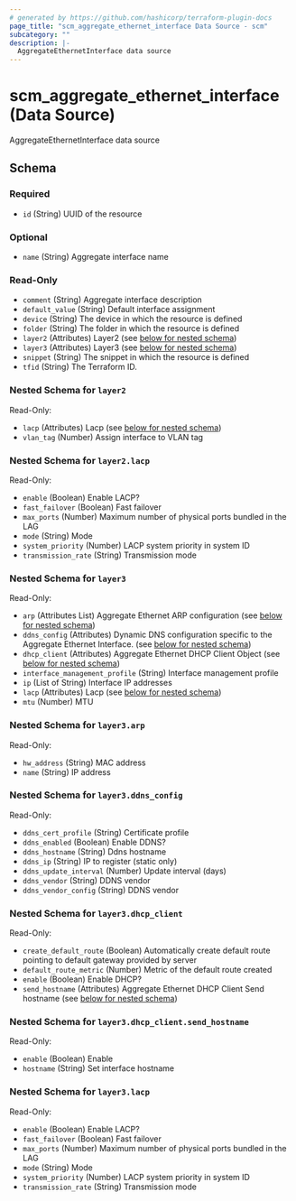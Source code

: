 ```yaml
---
# generated by https://github.com/hashicorp/terraform-plugin-docs
page_title: "scm_aggregate_ethernet_interface Data Source - scm"
subcategory: ""
description: |-
  AggregateEthernetInterface data source
---
```


# scm_aggregate_ethernet_interface (Data Source)

AggregateEthernetInterface data source



<!-- schema generated by tfplugindocs -->
## Schema

### Required

- `id` (String) UUID of the resource

### Optional

- `name` (String) Aggregate interface name

### Read-Only

- `comment` (String) Aggregate interface description
- `default_value` (String) Default interface assignment
- `device` (String) The device in which the resource is defined
- `folder` (String) The folder in which the resource is defined
- `layer2` (Attributes) Layer2 (see [below for nested schema](#nestedatt--layer2))
- `layer3` (Attributes) Layer3 (see [below for nested schema](#nestedatt--layer3))
- `snippet` (String) The snippet in which the resource is defined
- `tfid` (String) The Terraform ID.

<a id="nestedatt--layer2"></a>
### Nested Schema for `layer2`

Read-Only:

- `lacp` (Attributes) Lacp (see [below for nested schema](#nestedatt--layer2--lacp))
- `vlan_tag` (Number) Assign interface to VLAN tag

<a id="nestedatt--layer2--lacp"></a>
### Nested Schema for `layer2.lacp`

Read-Only:

- `enable` (Boolean) Enable LACP?
- `fast_failover` (Boolean) Fast failover
- `max_ports` (Number) Maximum number of physical ports bundled in the LAG
- `mode` (String) Mode
- `system_priority` (Number) LACP system priority in system ID
- `transmission_rate` (String) Transmission mode



<a id="nestedatt--layer3"></a>
### Nested Schema for `layer3`

Read-Only:

- `arp` (Attributes List) Aggregate Ethernet ARP configuration (see [below for nested schema](#nestedatt--layer3--arp))
- `ddns_config` (Attributes) Dynamic DNS configuration specific to the Aggregate Ethernet Interface. (see [below for nested schema](#nestedatt--layer3--ddns_config))
- `dhcp_client` (Attributes) Aggregate Ethernet DHCP Client Object (see [below for nested schema](#nestedatt--layer3--dhcp_client))
- `interface_management_profile` (String) Interface management profile
- `ip` (List of String) Interface IP addresses
- `lacp` (Attributes) Lacp (see [below for nested schema](#nestedatt--layer3--lacp))
- `mtu` (Number) MTU

<a id="nestedatt--layer3--arp"></a>
### Nested Schema for `layer3.arp`

Read-Only:

- `hw_address` (String) MAC address
- `name` (String) IP address


<a id="nestedatt--layer3--ddns_config"></a>
### Nested Schema for `layer3.ddns_config`

Read-Only:

- `ddns_cert_profile` (String) Certificate profile
- `ddns_enabled` (Boolean) Enable DDNS?
- `ddns_hostname` (String) Ddns hostname
- `ddns_ip` (String) IP to register (static only)
- `ddns_update_interval` (Number) Update interval (days)
- `ddns_vendor` (String) DDNS vendor
- `ddns_vendor_config` (String) DDNS vendor


<a id="nestedatt--layer3--dhcp_client"></a>
### Nested Schema for `layer3.dhcp_client`

Read-Only:

- `create_default_route` (Boolean) Automatically create default route pointing to default gateway provided by server
- `default_route_metric` (Number) Metric of the default route created
- `enable` (Boolean) Enable DHCP?
- `send_hostname` (Attributes) Aggregate Ethernet DHCP Client Send hostname (see [below for nested schema](#nestedatt--layer3--dhcp_client--send_hostname))

<a id="nestedatt--layer3--dhcp_client--send_hostname"></a>
### Nested Schema for `layer3.dhcp_client.send_hostname`

Read-Only:

- `enable` (Boolean) Enable
- `hostname` (String) Set interface hostname



<a id="nestedatt--layer3--lacp"></a>
### Nested Schema for `layer3.lacp`

Read-Only:

- `enable` (Boolean) Enable LACP?
- `fast_failover` (Boolean) Fast failover
- `max_ports` (Number) Maximum number of physical ports bundled in the LAG
- `mode` (String) Mode
- `system_priority` (Number) LACP system priority in system ID
- `transmission_rate` (String) Transmission mode

